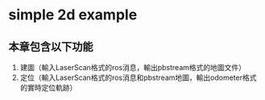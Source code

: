 # simple 2d example

## 本章包含以下功能
1. 建圖（輸入LaserScan格式的ros消息，輸出pbstream格式的地圖文件）
2. 定位（輸入LaserScan格式的ros消息和pbstream地圖，輸出odometer格式的實時定位軌跡）